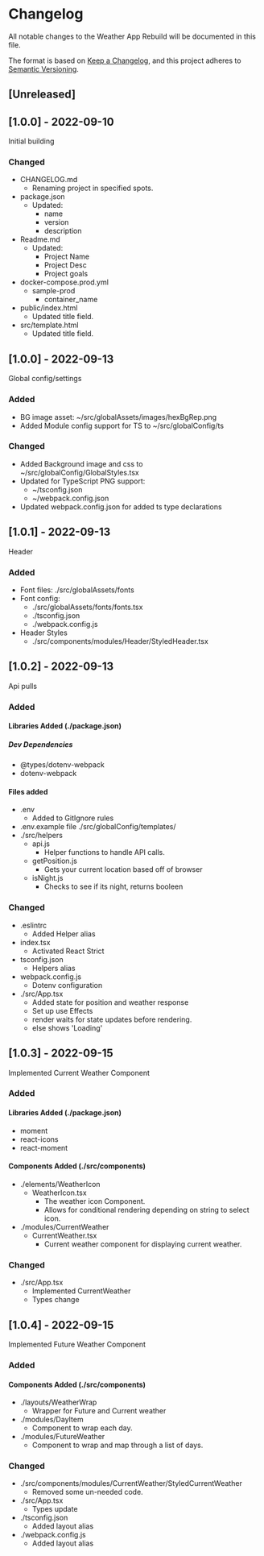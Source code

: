 # Changelog
All notable changes to the Weather App Rebuild will be documented in this file.

The format is based on [Keep a Changelog](https://keepachangelog.com/en/1.0.0/),
and this project adheres to [Semantic Versioning](https://semver.org/spec/v2.0.0.html).

## [Unreleased]

## [1.0.0] - 2022-09-10
Initial building

### Changed
- CHANGELOG.md
  - Renaming project in specified spots.
- package.json
  - Updated:
    - name
    - version
    - description
- Readme.md
  - Updated:
    - Project Name
    - Project Desc
    - Project goals
- docker-compose.prod.yml
  - sample-prod
    - container_name
- public/index.html
  - Updated title field.
- src/template.html
  - Updated title field.


## [1.0.0] - 2022-09-13
Global config/settings

### Added
- BG image asset: ~/src/globalAssets/images/hexBgRep.png
- Added Module config support for TS to ~/src/globalConfig/ts

### Changed
- Added Background image and css to ~/src/globalConfig/GlobalStyles.tsx
- Updated for TypeScript PNG support:
  - ~/tsconfig.json
  - ~/webpack.config.json
- Updated webpack.config.json for added ts type declarations

## [1.0.1] - 2022-09-13
Header

### Added
- Font files: ./src/globalAssets/fonts
- Font config:
  - ./src/globalAssets/fonts/fonts.tsx
  - ./tsconfig.json
  - ./webpack.config.js
- Header Styles
  - ./src/components/modules/Header/StyledHeader.tsx

## [1.0.2] - 2022-09-13
Api pulls

### Added
#### Libraries Added (./package.json)
##### Dev Dependencies
- @types/dotenv-webpack
- dotenv-webpack

#### Files added
- .env
  - Added to GitIgnore rules
- .env.example file ./src/globalConfig/templates/
- ./src/helpers
  - api.js
    - Helper functions to handle API calls.
  - getPosition.js
    - Gets your current location based off of browser
  - isNight.js
    - Checks to see if its night, returns booleen

### Changed
- .eslintrc
  - Added Helper alias
- index.tsx
  - Activated React Strict
- tsconfig.json
  - Helpers alias
- webpack.config.js
  - Dotenv configuration
- ./src/App.tsx
  - Added state for position and weather response
  - Set up use Effects
  - render waits for state updates before rendering.
  - else shows 'Loading'

## [1.0.3] - 2022-09-15
Implemented Current Weather Component
### Added
#### Libraries Added (./package.json)
- moment
- react-icons
- react-moment

#### Components Added (./src/components)
- ./elements/WeatherIcon
  - WeatherIcon.tsx
    - The weather icon Component.
    - Allows for conditional rendering depending on string to select icon.
- ./modules/CurrentWeather
  - CurrentWeather.tsx
    - Current weather component for displaying current weather.

### Changed
- ./src/App.tsx
  - Implemented CurrentWeather
  - Types change

## [1.0.4] - 2022-09-15
Implemented Future Weather Component

### Added
#### Components Added (./src/components)
- ./layouts/WeatherWrap
  - Wrapper for Future and Current weather
- ./modules/DayItem
  - Component to wrap each day.
- ./modules/FutureWeather
  - Component to wrap and map through a list of days.

### Changed
- ./src/components/modules/CurrentWeather/StyledCurrentWeather
  - Removed some un-needed code.
- ./src/App.tsx
  - Types update
- ./tsconfig.json
  - Added layout alias
- ./webpack.config.js
  - Added layout alias
